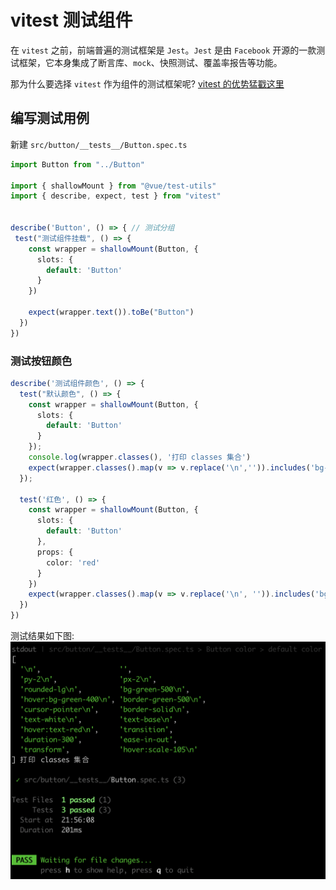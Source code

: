 # vitest 测试组件
在 `vitest` 之前，前端普遍的测试框架是 `Jest`。`Jest` 是由 `Facebook` 开源的一款测试框架，它本身集成了断言库、`mock`、快照测试、覆盖率报告等功能。

那为什么要选择 `vitest` 作为组件的测试框架呢? [vitest 的优势猛戳这里](/structure/vite/environment)

## 编写测试用例
新建 `src/button/__tests__/Button.spec.ts`
```ts
import Button from "../Button"

import { shallowMount } from "@vue/test-utils"
import { describe, expect, test } from "vitest"


describe('Button', () => { // 测试分组
 test("测试组件挂载", () => {
    const wrapper = shallowMount(Button, {
      slots: {
        default: 'Button'
      }
    })
  
    expect(wrapper.text()).toBe("Button")
  })
})
```
### 测试按钮颜色
```ts
describe('测试组件颜色', () => {
  test("默认颜色", () => {
    const wrapper = shallowMount(Button, {
      slots: {
        default: 'Button'
      }
    });
    console.log(wrapper.classes(), '打印 classes 集合')
    expect(wrapper.classes().map(v => v.replace('\n','')).includes('bg-green-500')).toBe(true)
  });

  test('红色', () => {
    const wrapper = shallowMount(Button, {
      slots: {
        default: 'Button'
      },
      props: {
        color: 'red'
      }
    })
    expect(wrapper.classes().map(v => v.replace('\n', '')).includes('bg-red-500')).toBe(true)
  })
})
```
测试结果如下图:
![An image](./images/vitest.png)



